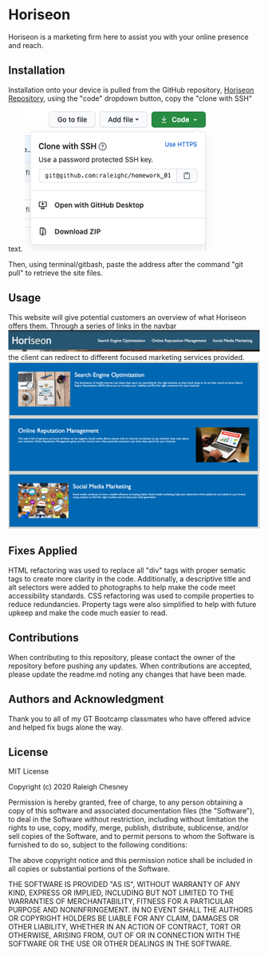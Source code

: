 # Horiseon

Horiseon is a marketing firm here to assist you with your online presence and reach.

## Installation

Installation onto your device is pulled from the GitHub repository,
[Horiseon Repository](https://github.com/raleighc/homework_01-code_refactor),
using the "code" dropdown button, copy the "clone with SSH" text. ![repository code copy](./assets/images/repopull.png)

Then, using terminal/gitbash, paste the address after the command "git pull" to retrieve the site files.

## Usage

This website will give potential customers an overview of what Horiseon offers them.
Through a series of links in the navbar
![site links](./assets/images/link_examples.png)
the client can redirect to different focused marketing services provided.
![website content](./assets/images/content.png)

## Fixes Applied

HTML refactoring was used to replace all "div" tags with proper sematic tags to create more clarity in the code. Additionally, a descriptive title and alt selectors were added to photographs to help make the code meet accessibility standards.
CSS refactoring was used to compile properties to reduce redundancies. Property tags were also simplified to help with future upkeep and make the code much easier to read.

## Contributions

When contributing to this repository, please contact the owner of the repository before pushing any updates.
When contributions are accepted, please update the readme.md noting any changes that have been made.

## Authors and Acknowledgment

Thank you to all of my GT Bootcamp classmates who have offered advice and helped fix bugs alone the way.

## License

MIT License

Copyright (c) 2020 Raleigh Chesney

Permission is hereby granted, free of charge, to any person obtaining a copy
of this software and associated documentation files (the "Software"), to deal
in the Software without restriction, including without limitation the rights
to use, copy, modify, merge, publish, distribute, sublicense, and/or sell
copies of the Software, and to permit persons to whom the Software is
furnished to do so, subject to the following conditions:

The above copyright notice and this permission notice shall be included in all
copies or substantial portions of the Software.

THE SOFTWARE IS PROVIDED "AS IS", WITHOUT WARRANTY OF ANY KIND, EXPRESS OR
IMPLIED, INCLUDING BUT NOT LIMITED TO THE WARRANTIES OF MERCHANTABILITY,
FITNESS FOR A PARTICULAR PURPOSE AND NONINFRINGEMENT. IN NO EVENT SHALL THE
AUTHORS OR COPYRIGHT HOLDERS BE LIABLE FOR ANY CLAIM, DAMAGES OR OTHER
LIABILITY, WHETHER IN AN ACTION OF CONTRACT, TORT OR OTHERWISE, ARISING FROM,
OUT OF OR IN CONNECTION WITH THE SOFTWARE OR THE USE OR OTHER DEALINGS IN THE
SOFTWARE.

